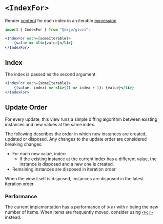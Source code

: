 # `<IndexFor>`
Render [content](../elements.md#content) for each index in an iterable [expression](../signals.md#expressions).
```jsx
import { IndexFor } from "@mxjp/gluon";

<IndexFor each={someIterable}>
	{value => <li>{value}</li>}
</IndexFor>
```

## Index
The index is passed as the second argument:
```jsx
<IndexFor each={someIterable}>
	{(value, index) => <li>{() => index + 1}: {value}</li>}
</IndexFor>
```

## Update Order
For every update, this view runs a simple diffing algorithm between existing instances and new values at the same index.

The following describes the order in which new instances are created, updated or disposed. Any changes to the update order are considered breaking changes.

+ For each new value, index:
	+ If the existing instance at the current index has a different value, the instance is disposed and a new one is created.
+ Remaining instances are disposed in iteration order.

When the view itself is disposed, instances are disposed in the latest iteration order.

### Performance
The current implementation has a performance of `O(n)` with `n` being the new number of items. When items are frequently moved, consider using [`<For>`](./for.md) instead.
